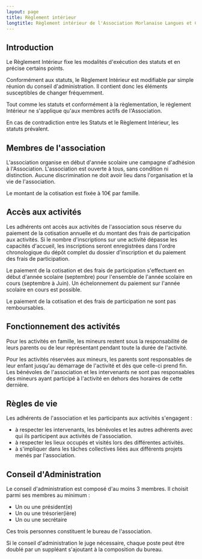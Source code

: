 ```yaml
---
layout: page
title: Règlement intérieur
longtitle: Règlement intérieur de l'Association Morlanaise Langues et Culture
---
```



## Introduction

Le Règlement Intérieur fixe les modalités d'exécution des statuts et en précise
certains points.

Conformément aux statuts, le Règlement Intérieur est modifiable par simple réunion
du conseil d'administration. Il contient donc les éléments susceptibles de changer
fréquemment.

Tout comme les statuts et conformément à la règlementation, le règlement Intérieur
ne s'applique qu'aux membres actifs de l'Association.

En cas de contradiction entre les Statuts et le Règlement Intérieur, les statuts prévalent.

## Membres de l'association

L'association organise en début d'année scolaire une campagne d'adhésion à
l'Association. L'association est ouverte à tous, sans condition ni distinction.
Aucune discrimination ne doit avoir lieu dans l'organisation et la vie de l'association.

Le montant de la cotisation est fixée à 10€ par famille.

## Accès aux activités

Les adhérents ont accès aux activités de l'association sous réserve du paiement
de la cotisation annuelle et du montant des frais de participation aux activités.
Si le nombre d'inscriptions sur une activité dépasse les capacités d'accueil,
les inscriptions seront enregistrées
dans l'ordre chronologique du dépôt complet du dossier d'inscription et du paiement
des frais de participation.

Le paiement de la cotisation et des frais de participation s'effectuent en début
d'année scolaire (septembre) pour l'ensemble de l'année scolaire en cours
(septembre à Juin). Un échelonnement du paiement sur l'année scolaire en cours
est possible.

Le paiement de la cotisation et des frais de participation ne sont pas remboursables.

## Fonctionnement des activités

Pour les activités en famille, les mineurs restent sous la responsabilité de leurs
parents ou de leur représentant pendant toute la durée de l'activité.

Pour les activités réservées aux mineurs, les parents sont responsables de leur
enfant jusqu'au démarrage de l'activité et dès que celle-ci prend fin. Les bénévoles
de l'association et les intervenants ne sont pas responsables des mineurs ayant
participé à l'activité en dehors des horaires de cette dernière.

## Règles de vie

Les adhérents de l'association et les participants aux activités s'engagent :

* à respecter les intervenants, les bénévoles et les autres adhérents avec qui ils participent aux activités de l'association.
* à respecter les lieux occupés et visités lors des différentes activités.
* à s'impliquer dans les tâches collectives liées aux différents projets menés par l'association.

## Conseil d'Administration

Le conseil d'administration est composé d'au moins 3 membres. Il choisit parmi
ses membres au minimum :

* Un ou une président(e)
* Un ou une trésorier(ière)
* Un ou une secrétaire

Ces trois personnes constituent le bureau de l'association.

Si le conseil d'administration le juge nécessaire, chaque poste peut être doublé
par un suppléant s'ajoutant à la composition du bureau.
